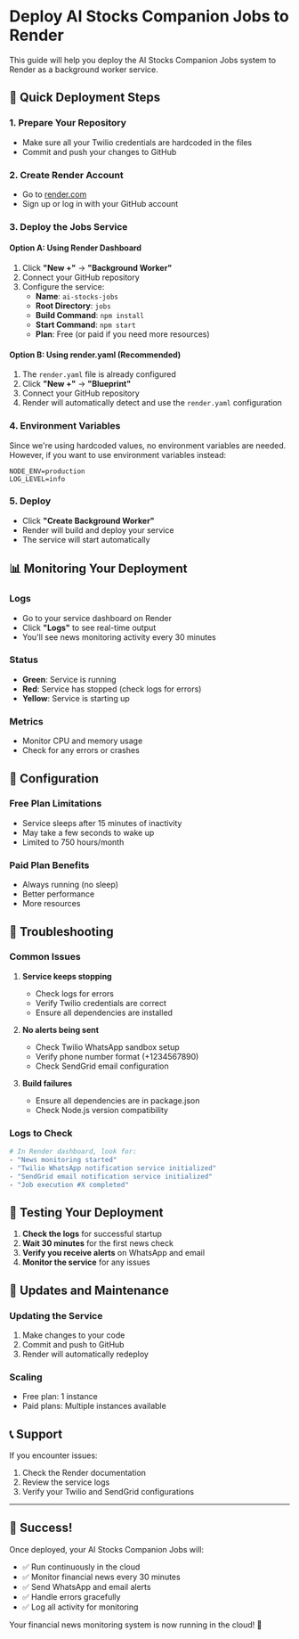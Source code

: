 # Deploy AI Stocks Companion Jobs to Render

This guide will help you deploy the AI Stocks Companion Jobs system to Render as a background worker service.

## 🚀 Quick Deployment Steps

### 1. **Prepare Your Repository**
- Make sure all your Twilio credentials are hardcoded in the files
- Commit and push your changes to GitHub

### 2. **Create Render Account**
- Go to [render.com](https://render.com)
- Sign up or log in with your GitHub account

### 3. **Deploy the Jobs Service**

#### Option A: Using Render Dashboard
1. Click **"New +"** → **"Background Worker"**
2. Connect your GitHub repository
3. Configure the service:
   - **Name**: `ai-stocks-jobs`
   - **Root Directory**: `jobs`
   - **Build Command**: `npm install`
   - **Start Command**: `npm start`
   - **Plan**: Free (or paid if you need more resources)

#### Option B: Using render.yaml (Recommended)
1. The `render.yaml` file is already configured
2. Click **"New +"** → **"Blueprint"**
3. Connect your GitHub repository
4. Render will automatically detect and use the `render.yaml` configuration

### 4. **Environment Variables**
Since we're using hardcoded values, no environment variables are needed. However, if you want to use environment variables instead:

```env
NODE_ENV=production
LOG_LEVEL=info
```

### 5. **Deploy**
- Click **"Create Background Worker"**
- Render will build and deploy your service
- The service will start automatically

## 📊 Monitoring Your Deployment

### **Logs**
- Go to your service dashboard on Render
- Click **"Logs"** to see real-time output
- You'll see news monitoring activity every 30 minutes

### **Status**
- **Green**: Service is running
- **Red**: Service has stopped (check logs for errors)
- **Yellow**: Service is starting up

### **Metrics**
- Monitor CPU and memory usage
- Check for any errors or crashes

## 🔧 Configuration

### **Free Plan Limitations**
- Service sleeps after 15 minutes of inactivity
- May take a few seconds to wake up
- Limited to 750 hours/month

### **Paid Plan Benefits**
- Always running (no sleep)
- Better performance
- More resources

## 🚨 Troubleshooting

### **Common Issues**

1. **Service keeps stopping**
   - Check logs for errors
   - Verify Twilio credentials are correct
   - Ensure all dependencies are installed

2. **No alerts being sent**
   - Check Twilio WhatsApp sandbox setup
   - Verify phone number format (+1234567890)
   - Check SendGrid email configuration

3. **Build failures**
   - Ensure all dependencies are in package.json
   - Check Node.js version compatibility

### **Logs to Check**
```bash
# In Render dashboard, look for:
- "News monitoring started"
- "Twilio WhatsApp notification service initialized"
- "SendGrid email notification service initialized"
- "Job execution #X completed"
```

## 📱 Testing Your Deployment

1. **Check the logs** for successful startup
2. **Wait 30 minutes** for the first news check
3. **Verify you receive alerts** on WhatsApp and email
4. **Monitor the service** for any issues

## 🔄 Updates and Maintenance

### **Updating the Service**
1. Make changes to your code
2. Commit and push to GitHub
3. Render will automatically redeploy

### **Scaling**
- Free plan: 1 instance
- Paid plans: Multiple instances available

## 📞 Support

If you encounter issues:
1. Check the Render documentation
2. Review the service logs
3. Verify your Twilio and SendGrid configurations

---

## 🎉 Success!

Once deployed, your AI Stocks Companion Jobs will:
- ✅ Run continuously in the cloud
- ✅ Monitor financial news every 30 minutes
- ✅ Send WhatsApp and email alerts
- ✅ Handle errors gracefully
- ✅ Log all activity for monitoring

Your financial news monitoring system is now running in the cloud! 🚀

